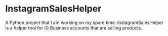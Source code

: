 # InstagramSalesHelper
A Python project that I am working on my spare time. InstagramSalesHelper is a helper tool for IG Business accounts that are selling products.
